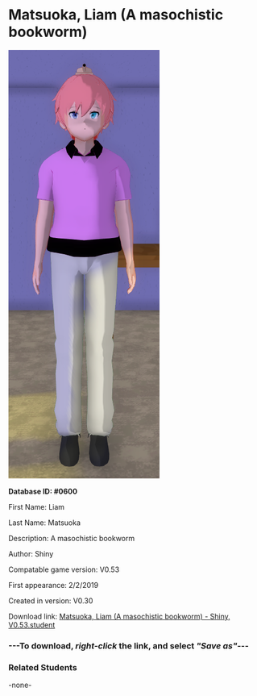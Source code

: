 # Matsuoka, Liam (A masochistic bookworm)

<img src="../../Files/Images/Matsuoka, Liam (A masochistic bookworm).png" title="Matsuoka, Liam (A masochistic bookworm) - Shiny, V0.53">

**Database ID: #0600**

First Name: Liam

Last Name: Matsuoka

Description: A masochistic bookworm

Author: Shiny

Compatable game version: V0.53

First appearance: 2/2/2019

Created in version: V0.30

Download link: <a href="https://raw.githubusercontent.com/Arbiter1223/Daigaku-Gurashi-Custom-Students/master/Files/Student%20Files/Matsuoka%2C%20Liam%20(A%20masochistic%20bookworm)%20-%20Shiny%2C%20V0.53.student">Matsuoka, Liam (A masochistic bookworm) - Shiny, V0.53.student</a>

### ---**To download, _right-click_ the link, and select _"Save as"_**---

### Related Students

-none-
